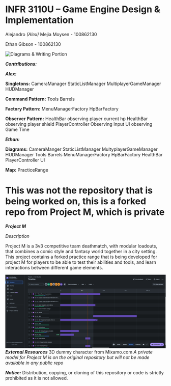# INFR 3110U – Game Engine Design & Implementation

Alejandro *(Alex)* Mejia Moysen - 100862130

Ethan Gibson - 100862130

![Diagrams & Writing Portion](https://docs.google.com/document/d/1szqNrgIhF085QIHHwLa5YBssufRFD-E9BiUDgDFfSik/edit?usp=sharing)

***Contributions:***

***Alex:***

**Singletons:**
CameraManager
StaticListManager
MultiplayerGameManager
HUDManager

**Command Pattern:**
Tools
Barrels

**Factory Pattern:**
MenuManagerFactory
HpBarFactory

**Observer Pattern:**
HealthBar observing player current hp
HealthBar observing player shield
PlayerController Observing Input
UI observing Game Time

***Ethan:***

**Diagrams:**
CameraManger
StaticListManager
MultyplayerGameManager
HUDManager
Tools
Barrels
MenuManagerFactory
HpBarFactory
HealthBar
PlayerController
UI

**Map:**
PracticeRange

This was not the repository that is being worked on, this is a forked repo from Project M, which is private
=
***Project M***

*Description*

Project M is a 3v3 competitive team deathmatch, with modular loadouts, that combines a comic style and fantasy world together in a city setting.
This project contains a forked practice range that is being developed for project M for players to be able to test their abilities and tools, and learn interactions between different game elements.

![Jira Timeline](https://github.com/alex-memo/ProjectM-Assignment1/blob/main/JiraTimeline.png?raw=true)
***External Resources***
3D dummy character from Mixamo.com *A private model for Project M is on the original repository but will not be made available in any public repo*

***Notice:*** Distribution, copying, or cloning of this repository or code is strictly prohibited as it is not allowed.
